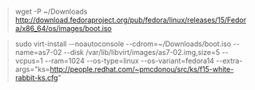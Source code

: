 > wget -P ~/Downloads http://download.fedoraproject.org/pub/fedora/linux/releases/15/Fedora/x86_64/os/images/boot.iso

> sudo virt-install --noautoconsole --cdrom=~/Downloads/boot.iso --name=as7-02 --disk /var/lib/libvirt/images/as7-02.img,size=5 --vcpus=1 --ram=1024 --os-type=linux --os-variant=fedora14 --extra-args="ks=http://people.redhat.com/~pmcdonou/src/ks/f15-white-rabbit-ks.cfg"
